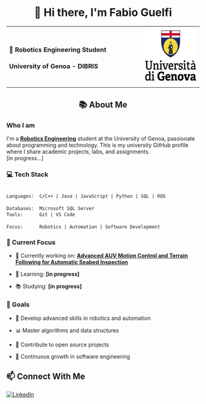 <div align="center">

# 👋 Hi there, I'm Fabio Guelfi

</div>

<table>
<tr>
<td width="70%">

### 🤖 Robotics Engineering Student 

### University of Genoa - DIBRIS


</td>
<td width="30%" align="center">

<img src="https://github.com/fabiogueunige/fabiogueunige/blob/images/LOGO-universita-GENOVA.png" alt="Genoa University Logo" width="150" height="150">

</td>
</tr>
</table>


<div align="center">
  
## 📚 About Me

</div>

### Who I am

I'm a **[Robotics Engineering](https://corsi.unige.it/corsi/10635)** student at the University of Genoa, passionate about programming and technology. This is my university GitHub profile where I share academic projects, labs, and assignments.  
[in progress...]


### 💻 Tech Stack

```text

Languages:  C/C++ | Java | JavaScript | Python | SQL | ROS

Databases:  Microsoft SQL Server
Tools:      Git | VS Code

Focus:      Robotics | Automation | Software Development

```

### 🚀 Current Focus


<!-- ✏️ EDIT HERE: Add what you're currently working on -->

- 🔭 Currently working on: **[Advanced AUV Motion Control and Terrain Following for Automatic Seabed Inspection](https://github.com/fabiogueunige/TerrainFollowingThesis.git)**

- 🌱 Learning: **[in progress]**

- 📚 Studying: **[in progress]**


### 🎯 Goals


- 🔧 Develop advanced skills in robotics and automation

- 📊 Master algorithms and data structures

- 🤝 Contribute to open source projects

- 🌱 Continuous growth in software engineering



## 📫 Connect With Me


<!-- ✏️ EDIT HERE: Add your contact links (LinkedIn, Email, etc.) -->

[![LinkedIn](https://img.shields.io/badge/LinkedIn-Fabio_Guelfi-0077B5?style=flat&logo=linkedin&logoColor=white)](www.linkedin.com/in/fabio-guelfi)

